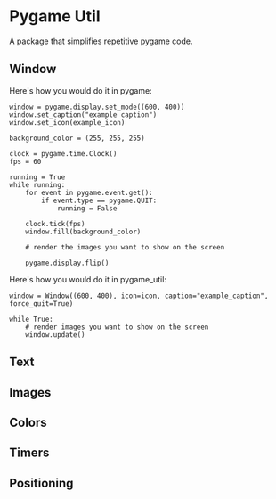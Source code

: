 # Pygame Util
A package that simplifies repetitive pygame code.

## Window

Here's how you would do it in pygame:
```
window = pygame.display.set_mode((600, 400))
window.set_caption("example caption")
window.set_icon(example_icon)

background_color = (255, 255, 255)

clock = pygame.time.Clock()
fps = 60

running = True
while running:
    for event in pygame.event.get():
        if event.type == pygame.QUIT:
            running = False

    clock.tick(fps)
    window.fill(background_color)

    # render the images you want to show on the screen

    pygame.display.flip()
```


Here's how you would do it in pygame_util:
```
window = Window((600, 400), icon=icon, caption="example_caption", force_quit=True)

while True:
    # render images you want to show on the screen
    window.update()
```
## Text

## Images

## Colors

## Timers

## Positioning


